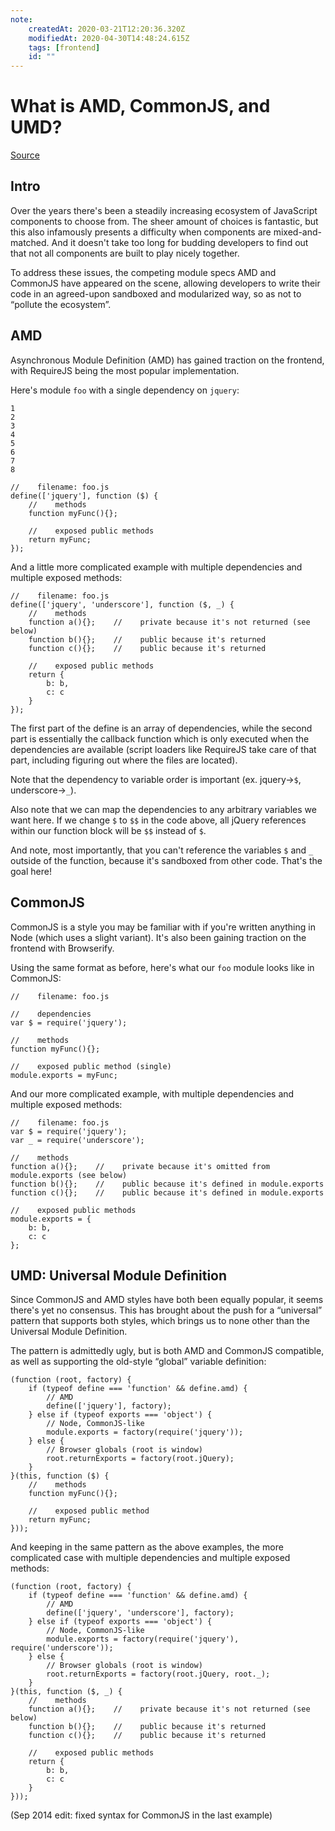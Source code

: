 ```yaml
---
note:
    createdAt: 2020-03-21T12:20:36.320Z
    modifiedAt: 2020-04-30T14:48:24.615Z
    tags: [frontend]
    id: ""
---
```

# What is AMD, CommonJS, and UMD?

[Source](https://www.davidbcalhoun.com/2014/what-is-amd-commonjs-and-umd/ "Permalink to What is AMD, CommonJS, and UMD?")

## Intro

Over the years there's been a steadily increasing ecosystem of JavaScript components to choose from. The sheer amount of choices is fantastic, but this also infamously presents a difficulty when components are mixed-and-matched. And it doesn't take too long for budding developers to find out that not all components are built to play nicely together.

To address these issues, the competing module specs AMD and CommonJS have appeared on the scene, allowing developers to write their code in an agreed-upon sandboxed and modularized way, so as not to “pollute the ecosystem”.

## AMD

Asynchronous Module Definition (AMD) has gained traction on the frontend, with RequireJS being the most popular implementation.

Here's module `foo` with a single dependency on `jquery`:

    1
    2
    3
    4
    5
    6
    7
    8

    //    filename: foo.js
    define(['jquery'], function ($) {
        //    methods
        function myFunc(){};

        //    exposed public methods
        return myFunc;
    });

And a little more complicated example with multiple dependencies and multiple exposed methods:

    //    filename: foo.js
    define(['jquery', 'underscore'], function ($, _) {
        //    methods
        function a(){};    //    private because it's not returned (see below)
        function b(){};    //    public because it's returned
        function c(){};    //    public because it's returned

        //    exposed public methods
        return {
            b: b,
            c: c
        }
    });

The first part of the define is an array of dependencies, while the second part is essentially the callback function which is only executed when the dependencies are available (script loaders like RequireJS take care of that part, including figuring out where the files are located).

Note that the dependency to variable order is important (ex. jquery-\>`$`, underscore-\>`_`).

Also note that we can map the dependencies to any arbitrary variables we want here. If we change `$` to `$$` in the code above, all jQuery references within our function block will be `$$` instead of `$`.

And note, most importantly, that you can't reference the variables `$` and `_` outside of the function, because it's sandboxed from other code. That's the goal here!

## CommonJS

CommonJS is a style you may be familiar with if you're written anything in Node (which uses a slight variant). It's also been gaining traction on the frontend with Browserify.

Using the same format as before, here's what our `foo` module looks like in CommonJS:

    //    filename: foo.js

    //    dependencies
    var $ = require('jquery');

    //    methods
    function myFunc(){};

    //    exposed public method (single)
    module.exports = myFunc;

And our more complicated example, with multiple dependencies and multiple exposed methods:

    //    filename: foo.js
    var $ = require('jquery');
    var _ = require('underscore');

    //    methods
    function a(){};    //    private because it's omitted from module.exports (see below)
    function b(){};    //    public because it's defined in module.exports
    function c(){};    //    public because it's defined in module.exports

    //    exposed public methods
    module.exports = {
        b: b,
        c: c
    };

## UMD: Universal Module Definition

Since CommonJS and AMD styles have both been equally popular, it seems there's yet no consensus. This has brought about the push for a “universal” pattern that supports both styles, which brings us to none other than the Universal Module Definition.

The pattern is admittedly ugly, but is both AMD and CommonJS compatible, as well as supporting the old-style “global” variable definition:

    (function (root, factory) {
        if (typeof define === 'function' && define.amd) {
            // AMD
            define(['jquery'], factory);
        } else if (typeof exports === 'object') {
            // Node, CommonJS-like
            module.exports = factory(require('jquery'));
        } else {
            // Browser globals (root is window)
            root.returnExports = factory(root.jQuery);
        }
    }(this, function ($) {
        //    methods
        function myFunc(){};

        //    exposed public method
        return myFunc;
    }));

And keeping in the same pattern as the above examples, the more complicated case with multiple dependencies and multiple exposed methods:

    (function (root, factory) {
        if (typeof define === 'function' && define.amd) {
            // AMD
            define(['jquery', 'underscore'], factory);
        } else if (typeof exports === 'object') {
            // Node, CommonJS-like
            module.exports = factory(require('jquery'), require('underscore'));
        } else {
            // Browser globals (root is window)
            root.returnExports = factory(root.jQuery, root._);
        }
    }(this, function ($, _) {
        //    methods
        function a(){};    //    private because it's not returned (see below)
        function b(){};    //    public because it's returned
        function c(){};    //    public because it's returned

        //    exposed public methods
        return {
            b: b,
            c: c
        }
    }));

(Sep 2014 edit: fixed syntax for CommonJS in the last example)
